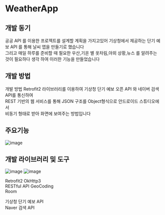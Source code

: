 # WeatherApp

## 개발 동기
공공 API 를 이용한 프로젝트를 설계할 계획을 가지고있어 기상청에서 제공하는 단기 예보 API 를 통해 날씨 앱을 만들기로 했습니다   
그리고 매일 하루를 준비할 때 필요한 우산,기온 별 옷차림,야외 상황,뉴스 를 알려주는 것이 필요하다 생각 하여 이러한 기능을 만들었습니다   


## 개발 방법
개발 방법
Retrofit2 라이브러리를 이용하여 기상청 단기 예보 오픈 API 와 네이버 검색 API를 통신하여     
REST 기반의 웹 서비스를 통해 JSON 구조를 Object형식으로 안드로이드 스튜디오에서    
비동기 형태로 받아 화면에 보여주는 방법입니다   




## 주요기능 

![image](https://github.com/younghyeok-k/WeatherApp/assets/97229292/89e165ad-77ad-4c26-96c2-7806adbcdbf2)


## 개발 라이브러리 및 도구 

![image](https://user-images.githubusercontent.com/97229292/207284626-64c759b7-0898-4662-aec7-b6054c0a6cf6.png)
![image](https://user-images.githubusercontent.com/97229292/207284647-2fa23386-2909-46b7-a1aa-6eeec34d884d.png)

Retrofit2          OkHttp3   
RESTful API      GeoCoding   
Room     
   
기상청 단기 예보 API   
Naver 검색 API   
